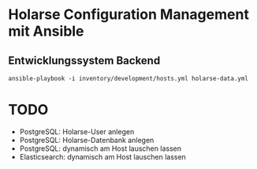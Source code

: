 # Holarse Configuration Management mit Ansible

## Entwicklungssystem Backend

    ansible-playbook -i inventory/development/hosts.yml holarse-data.yml

# TODO
- PostgreSQL: Holarse-User anlegen
- PostgreSQL: Holarse-Datenbank anlegen
- PostgreSQL: dynamisch am Host lauschen lassen
- Elasticsearch: dynamisch am Host lauschen lassen